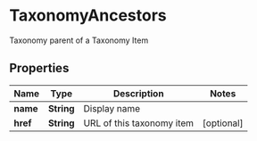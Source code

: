 

# TaxonomyAncestors

Taxonomy parent of a Taxonomy Item

## Properties

| Name | Type | Description | Notes |
|------------ | ------------- | ------------- | -------------|
|**name** | **String** | Display name |  |
|**href** | **String** | URL of this taxonomy item |  [optional] |



